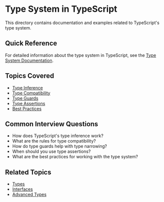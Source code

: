 # Type System in TypeScript

This directory contains documentation and examples related to TypeScript's type system.

## Quick Reference

For detailed information about the type system in TypeScript, see the [Type System Documentation](type-system.md).

## Topics Covered
- [Type Inference](type-system.md#inference)
- [Type Compatibility](type-system.md#compatibility)
- [Type Guards](type-system.md#type-guards)
- [Type Assertions](type-system.md#assertions)
- [Best Practices](type-system.md#best-practices)

## Common Interview Questions
- How does TypeScript's type inference work?
- What are the rules for type compatibility?
- How do type guards help with type narrowing?
- When should you use type assertions?
- What are the best practices for working with the type system?

## Related Topics
- [Types](../types/types.md)
- [Interfaces](../interfaces/interfaces.md)
- [Advanced Types](../advanced-types/advanced-types.md) 